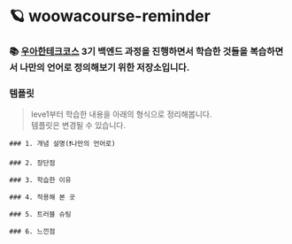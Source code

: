 # 🪐 woowacourse-reminder

### **📚 [우아한테크코스](https://woowacourse.github.io/) 3기 백엔드 과정을 진행하면서 학습한 것들을 복습하면서 나만의 언어로 정의해보기 위한 저장소입니다.**

### 템플릿
> leve1부터 학습한 내용을 아래의 형식으로 정리해봅니다.<br>
> 템플릿은 변경될 수 있습니다.

```
### 1. 개념 설명(❗️나만의 언어로)

### 2. 장단점

### 3. 학습한 이유

### 4. 적용해 본 곳 

### 5. 트러블 슈팅

### 6. 느낀점
```

